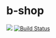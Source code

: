 # b-shop

[![](https://github.com/bao2703/b-shop/workflows/.NET%20Core/badge.svg)](https://github.com/bao2703/b-shop/commits/master)
[![Build Status](https://bao2703.visualstudio.com/b-shop/_apis/build/status/bao2703.b-shop?branchName=master)](https://bao2703.visualstudio.com/b-shop/_build/latest?definitionId=3&branchName=master)
